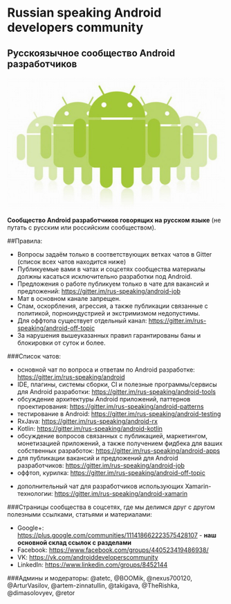 # Russian speaking Android developers community
## Русскоязычное сообщество Android разработчиков
![Teaser](androiddevelopers.jpg)

**Сообщество Android разработчиков говорящих на русском языке** (не путать с русским или российским сообществом).

##Правила:
* Вопросы задаём только в соответствующих ветках чатов в Gitter (список всех чатов находится ниже)
* Публикуемые вами в чатах и соцсетях сообщества материалы должны касаться исключительно разработки под Android.
* Предложения о работе публикуем только в чате для вакансий и предложений: https://gitter.im/rus-speaking/android-job
* Мат в основном канале запрещен.
* Спам, оскорбления, агрессия, а также публикации связанные с политикой, порноиндустрией и экстримизмом недопустимы.
* Для оффтопа существует отдельный канал: https://gitter.im/rus-speaking/android-off-topic
* За нарушения вышеуказанных правил гарантированы баны и блокировки от суток и более.

###Список чатов:
* основной чат по вопроса и ответам по Android разработке: https://gitter.im/rus-speaking/android
* IDE, плагины, системы сборки, CI и полезные программы/сервисы для Android разработки: https://gitter.im/rus-speaking/android-tools
* обсуждение архитектуры Android приложений, паттернов проектирования: https://gitter.im/rus-speaking/android-patterns
* тестирование в Android: https://gitter.im/rus-speaking/android-testing
* RxJava: https://gitter.im/rus-speaking/android-rx
* Kotlin: https://gitter.im/rus-speaking/android-kotlin
* обсуждение вопросов связанных с публикацией, маркетингом, монетизацией приложений, а также получением фидбека для ваших собственных разработок: https://gitter.im/rus-speaking/android-apps
* для публикации вакансий и предложений для Android разработчиков: https://gitter.im/rus-speaking/android-job
* оффтоп, курилка: https://gitter.im/rus-speaking/android-off-topic
+ дополнительный чат для разработчиков использующих Xamarin-технологии: https://gitter.im/rus-speaking/android-xamarin

###Страницы сообщества в соцсетях, где мы делимся друг с другом полезными ссылками, статьями и материалами:
* Google+: https://plus.google.com/communities/111418662223575428107 - **наш основной склад ссылок с разделами**
* Facebook: https://www.facebook.com/groups/440523419486938/
* VK: https://vk.com/androiddeveloperscommunity
* LinkedIn: https://www.linkedin.com/groups/8452144
 
###Админы и модераторы: 
@atetc, @BOOMik, @nexus700120, @ArturVasilov, @artem-zinnatullin, @takigava, @TheRishka, @dimasolovyev, @retor
